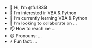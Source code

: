 - 👋 Hi, I’m @fu1835t
- 👀 I’m interested in VBA & Python
- 🌱 I’m currently learning VBA & Python
- 💞️ I’m looking to collaborate on ...
- 📫 How to reach me ...
- 😄 Pronouns: ...
- ⚡ Fun fact: ...

<!---
fu1835t/fu1835t is a ✨ special ✨ repository because its `README.md` (this file) appears on your GitHub profile.
You can click the Preview link to take a look at your changes.
--->
